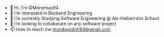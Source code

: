 - 👋 Hi, I’m @Monemax94
- 👀 I’m interested in Backend Engineering 
- 🌱 I’m currently Studying Software Engineering @ Alx-Holbernton School
- 💞️ I’m looking to collaborate on any software project
- 📫 How to reach me mondayodoh94@gmail.com

<!---
Monemax94/Monemax94 is a ✨ special ✨ repository because its `README.md` (this file) appears on your GitHub profile.
You can click the Preview link to take a look at your changes.
--->
